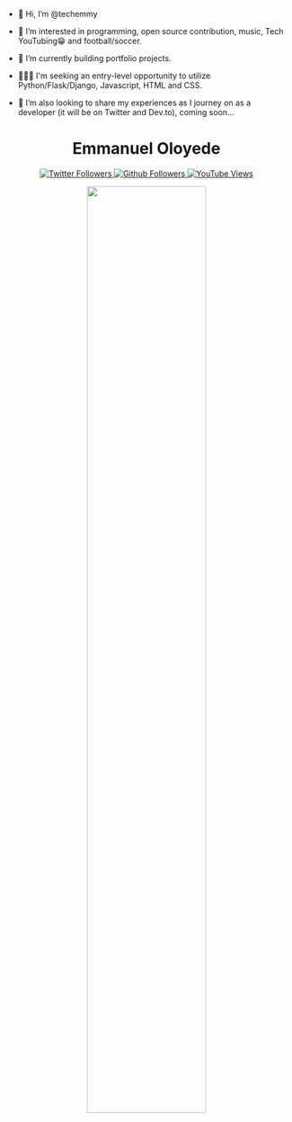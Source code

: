 - 👋 Hi, I’m @techemmy

- 👀 I’m interested in programming, open source contribution, music, Tech YouTubing😁 and football/soccer.
- 🌱 I’m currently building portfolio projects.
- 👨🏽‍💻 I'm seeking an entry-level opportunity to utilize Python/Flask/Django, Javascript, HTML and CSS.
- 💞️ I’m also looking to share my experiences as I journey on as a developer (it will be on Twitter and Dev.to), coming soon...

<h1 align="center" > Emmanuel Oloyede </h1>
<p align="center">
  <a href="https://twitter.com/iTechEmmy" target="_blank">
    <img src="https://img.shields.io/twitter/follow/itechemmy?color=blue&logoColor=blue&style=for-the-badge"  alt="Twitter Followers" />
  </a>
  <a href="https://github.com/techemmy" target="_blank">
    <img src="https://img.shields.io/github/stars/techemmy?color=purple&style=for-the-badge"  alt="Github Followers" />
  </a>
  <a href="https://www.youtube.com/channel/UCi4tCYNfG7vWzxHJen3QOZg/" target="_blank">
    <img src="https://img.shields.io/youtube/channel/views/UCi4tCYNfG7vWzxHJen3QOZg?label=YouTube&style=for-the-badge" alt="YouTube Views" />
  </a>
</p>
<p align="center">
  <img width="65%" src="https://github-readme-stats.vercel.app/api?username=techemmy&&show_icons=true&theme=dracula" />
</p>

<!---
techemmy/techemmy is a ✨ special ✨ repository because its `README.md` (this file) appears on your GitHub profile.
You can click the Preview link to take a look at your changes.
--->
